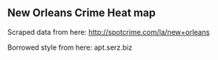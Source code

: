 
## New Orleans Crime Heat map

Scraped data from here: http://spotcrime.com/la/new+orleans

Borrowed style from here: apt.serz.biz
